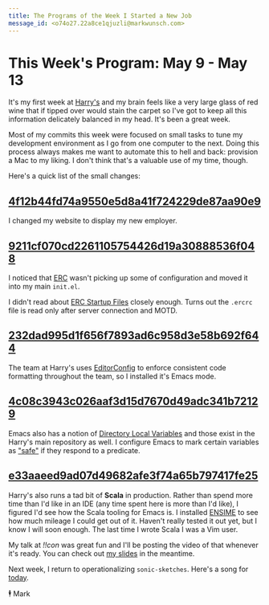 ```yaml
---
title: The Programs of the Week I Started a New Job
message_id: <o74o27.22a8ce1qjuzli@markwunsch.com>
---
```


This Week's Program: May 9 - May 13
===================================

It's my first week at [Harry's](https://www.harrys.com/) and my brain
feels like a very large glass of red wine that if tipped over would
stain the carpet so I've got to keep all this information delicately
balanced in my head. It's been a great week.

Most of my commits this week were focused on small tasks to tune my
development environment as I go from one computer to the next. Doing
this process always makes me want to automate this to hell and back:
provision a Mac to my liking. I don't think that's a valuable use of
my time, though.

Here's a quick list of the small changes:

## [4f12b44fd74a9550e5d8a41f724229de87aa90e9][works-for]

I changed my website to display my new employer.

## [9211cf070cd2261105754426d19a30888536f048][erc-nick]

I noticed that [ERC](https://www.emacswiki.org/emacs/ERC) wasn't
picking up some of configuration and moved it into my main `init.el`.

I didn't read about
[ERC Startup Files](https://www.emacswiki.org/emacs/ErcStartupFiles)
closely enough. Turns out the `.ercrc` file is read only after server
connection and MOTD.

## [232dad995d1f656f7893ad6c958d3e58b692f644][editorconfig]

The team at Harry's uses [EditorConfig](http://editorconfig.org/) to
enforce consistent code formatting throughout the team, so I installed
it's Emacs mode.

## [4c08c3943c026aaf3d15d7670d49adc341b72129][dirlocal]

Emacs also has a notion of
[Directory Local Variables](https://www.gnu.org/software/emacs/manual/html_node/emacs/Directory-Variables.html)
and those exist in the Harry's main repository as well. I configure
Emacs to mark certain variables as
["safe"](https://www.gnu.org/software/emacs/manual/html_node/emacs/Safe-File-Variables.html#Safe-File-Variables)
if they respond to a predicate.

## [e33aaeed9ad07d49682afe3f74a65b797417fe25][ensime]

Harry's also runs a tad bit of **Scala** in production. Rather than
spend more time than I'd like in an IDE (any time spent here is more
than I'd like), I figured I'd see how the Scala tooling for Emacs
is. I installed [ENSIME](http://ensime.github.io/) to see how much
mileage I could get out of it. Haven't really tested it out yet, but I
know I will soon enough. The last time I wrote Scala I was a Vim
user.

My talk at *!!con* was great fun and I'll be posting the video of that
whenever it's ready. You can check out
[my slides](https://speakerdeck.com/mwunsch/lol-im-so-random) in the
meantime.

Next week, I return to operationalizing `sonic-sketches`. Here's a
song for
[today](https://soundcloud.com/mwunsch/friday-3650294091063412458).

🕴 Mark

[works-for]: https://github.com/mwunsch/mwunsch.github.io/commit/4f12b44fd74a9550e5d8a41f724229de87aa90e9

[erc-nick]: https://github.com/mwunsch/emacs.d/commit/9211cf070cd2261105754426d19a30888536f048

[editorconfig]: https://github.com/mwunsch/emacs.d/commit/232dad995d1f656f7893ad6c958d3e58b692f644

[dirlocal]: https://github.com/mwunsch/emacs.d/commit/4c08c3943c026aaf3d15d7670d49adc341b72129

[ensime]: https://github.com/mwunsch/emacs.d/commit/e33aaeed9ad07d49682afe3f74a65b797417fe25

